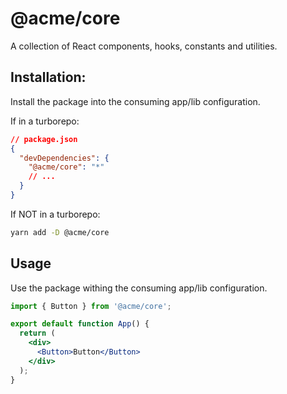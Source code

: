 # @acme/core

A collection of React components, hooks, constants and utilities.

## Installation:

Install the package into the consuming app/lib configuration.

If in a turborepo:

```json
// package.json
{
  "devDependencies": {
    "@acme/core": "*"
    // ...
  }
}
```

If NOT in a turborepo:

```sh
yarn add -D @acme/core
```

## Usage

Use the package withing the consuming app/lib configuration.

```jsx
import { Button } from '@acme/core';

export default function App() {
  return (
    <div>
      <Button>Button</Button>
    </div>
  );
}
```
